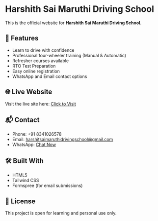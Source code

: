 # Harshith Sai Maruthi Driving School

This is the official website for **Harshith Sai Maruthi Driving School**.

## 🚗 Features

- Learn to drive with confidence
- Professional four-wheeler training (Manual & Automatic)
- Refresher courses available
- RTO Test Preparation
- Easy online registration
- WhatsApp and Email contact options

## 🌐 Live Website

Visit the live site here: [Click to Visit](https://HARSHITHSAIMARUTIDRIVINGSCHOOL.github.io/driving-school-site/)

## 📬 Contact

- Phone: +91 8341026578  
- Email: harshitsaimaruthidrivingschool@gmail.com  
- WhatsApp: [Chat Now](https://wa.me/+918341026578)

## 🛠 Built With

- HTML5  
- Tailwind CSS  
- Formspree (for email submissions)

## 📄 License

This project is open for learning and personal use only.
